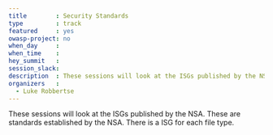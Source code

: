 ```yaml
---
title        : Security Standards
type         : track
featured     : yes
owasp-project: no
when_day     : 
when_time    :
hey_summit   :
session_slack:
description  : These sessions will look at the ISGs published by the NSA. These are standards established by the NSA. There is a ISG for each file type.
organizers   : 
  - Luke Robbertse
---
```


These sessions will look at the ISGs published by the NSA. These are standards established by the NSA. There is a ISG for each file type.


